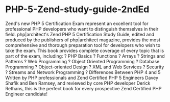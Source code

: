 PHP-5-Zend-study-guide-2ndEd
============================

Zend's new PHP 5 Certification Exam represent an excellent tool for professional PHP developers who want to distinguish themselves in their field. php|architect's Zend PHP 5 Certification Study Guide, edited and produced by the publishers of php|architect magazine, provides the most comprehensive and thorough preparation tool for developers who wish to take the exam. This book provides complete coverage of every topic that is part of the exam, including: ? PHP Basics ? Functions ? Arrays ? Strings and Patterns ? Web Programming ? Object Oriented Programming ? Database Programming ? Object-oriented Design ? XML and Web Services ? Security ? Streams and Network Programming ? Differences Between PHP 4 and 5 Written by PHP professionals and Zend Certified PHP 5 Engineers Davey Shafik and Ben Ramsey, and reviewed by core PHP developer Derick Rethans, this is the perfect book for every prospective Zend Certified PHP Engineer candidate!
